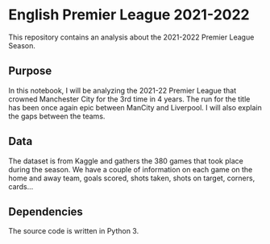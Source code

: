 # English Premier League 2021-2022

This repository contains an analysis about the 2021-2022 Premier League Season. 

## Purpose

In this notebook, I will be analyzing the 2021-22 Premier League that crowned Manchester City for the 3rd time in 4 years. 
The run for the title has been once again epic between ManCity and Liverpool. I will also explain the gaps between the teams.

## Data 

The dataset is from Kaggle and gathers the 380 games that took place during the season. We have a couple of information on each game on the home and away team, goals scored, shots taken, shots on target, corners, cards...

## Dependencies

The source code is written in Python 3. 
